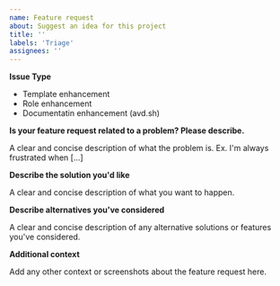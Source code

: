 ```yaml
---
name: Feature request
about: Suggest an idea for this project
title: ''
labels: 'Triage'
assignees: ''
---
```


**Issue Type**
<!--- Pick one below and delete the rest -->
- Template enhancement
- Role enhancement
- Documentatin enhancement (avd.sh)

**Is your feature request related to a problem? Please describe.**

A clear and concise description of what the problem is. Ex. I'm always frustrated when [...]

**Describe the solution you'd like**

A clear and concise description of what you want to happen.

**Describe alternatives you've considered**

A clear and concise description of any alternative solutions or features you've considered.

**Additional context**

Add any other context or screenshots about the feature request here.
